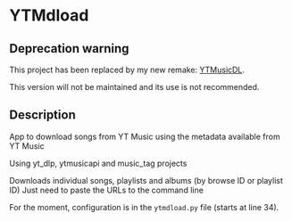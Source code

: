 # YTMdload

## Deprecation warning
This project has been replaced by my new remake: [YTMusicDL](https://github.com/RaduTek/YTMusicDL).

This version will not be maintained and its use is not recommended.

## Description

App to download songs from YT Music using the metadata available from YT Music

Using yt_dlp, ytmusicapi and music_tag projects

Downloads individual songs, playlists and albums (by browse ID or playlist ID)
Just need to paste the URLs to the command line

For the moment, configuration is in the `ytmdload.py` file (starts at line 34).
